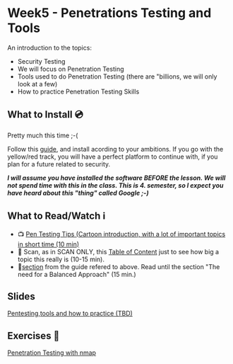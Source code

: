 # Week5 - Penetrations Testing and Tools
An introduction to the topics:
- Security Testing
- We will focus on Penetration Testing
- Tools used to do Penetration Testing (there are "billions, we will only look at a few)
- How to practice Penetration Testing Skills

## What to Install :cd:
Pretty much this time ;-(

Follow this [guide](https://docs.google.com/document/d/1v7pbEsQ24a4B07UjtFP3_hywqMF7URCRSr9EgpD2bUE/edit?usp=sharing), and install acording to your ambitions. If you go with the yellow/red track, you will have a perfect platform to continue with, if you plan for a future related to security.

__*I will assume you have installed the software BEFORE the lesson. We will not spend time with this in the class. This is 4. semester, so I expect you have heard about this "thing" called Google ;-)*__

## What to Read/Watch :information_source:

- :tv: [Pen Testing Tips (Cartoon introduction, with a lot of important topics in short time (10 min)](https://www.youtube.com/watch?v=OrjcnFTTDj8)
- :green_book: Scan, as in SCAN ONLY, this [Table of Content](https://www.owasp.org/index.php/OWASP_Testing_Guide_v4_Table_of_Contents) just to see how big a topic this really is (10-15 min).
- :green_book:[section](https://www.owasp.org/index.php/Testing_Guide_Introduction#The_OWASP_Testing_Project) from the guide refered to above. Read until the section "The need for a Balanced Approach" (15 min.)

## Slides
[Pentesting,tools and how to practice (TBD)](#)

## Exercises :memo:

[Penetration Testing with nmap](https://docs.google.com/document/d/1yo5B2Vqh_v_8zx3bIbwZyZnZyaH3erRen1WEinjIbQg/edit?usp=sharing)
